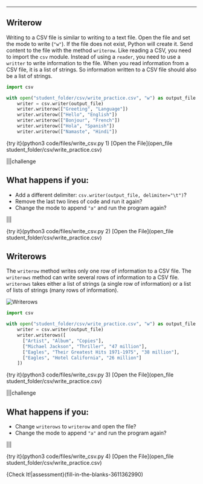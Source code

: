 ----------

## Writerow

Writing to a CSV file is similar to writing to a text file. Open the file and set the mode to write (`"w"`). If the file does not exist, Python will create it. Send content to the file with the method `writerow`. Like reading a CSV, you need to import the `csv` module. Instead of using a `reader`, you need to use a `writter` to write information to the file. When you read information from a CSV file, it is a list of strings. So information written to a CSV file should also be a list of strings.

```python
import csv

with open("student_folder/csv/write_practice.csv", "w") as output_file:
    writer = csv.writer(output_file)
    writer.writerow(["Greeting", "Language"])
    writer.writerow(["Hello", "English"])
    writer.writerow(["Bonjour", "French"])
    writer.writerow(["Hola", "Spanish"])
    writer.writerow(["Namaste", "Hindi"])
```

{try it}(python3 code/files/write_csv.py 1)
[Open the File](open_file student_folder/csv/write_practice.csv)

|||challenge
## What happens if you:
* Add a different delimiter: `csv.writer(output_file, delimiter="\t")`?
* Remove the last two lines of code and run it again?
* Change the mode to append `"a"` and run the program again?

|||

{try it}(python3 code/files/write_csv.py 2)
[Open the File](open_file student_folder/csv/write_practice.csv)

## Writerows

The `writerow` method writes only one row of information to a CSV file. The `writerows` method can write several rows of information to a CSV file. `writerows` takes either a list of strings (a single row of information) or a list of lists of strings (many rows of information).

![Writerows](.guides/images/writerows.png)

```python
import csv

with open("student_folder/csv/write_practice.csv", "w") as output_file:
    writer = csv.writer(output_file)
    writer.writerows([
      ["Artist", "Album", "Copies"],
      ["Michael Jackson", "Thriller", "47 million"],
      ["Eagles", "Their Greatest Hits 1971-1975", "38 million"],
      ["Eagles", "Hotel California", "26 million"]
    ])
```

{try it}(python3 code/files/write_csv.py 3)
[Open the File](open_file student_folder/csv/write_practice.csv)

|||challenge
## What happens if you:
* Change `writerows` to `writerow` and open the file?
* Change the mode to append `"a"` and run the program again?

|||

{try it}(python3 code/files/write_csv.py 4)
[Open the File](open_file student_folder/csv/write_practice.csv)

{Check It!|assessment}(fill-in-the-blanks-3611362990)

